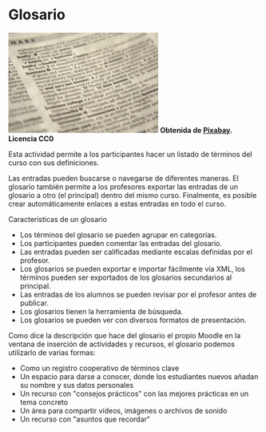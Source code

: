 
# Glosario

![](https://raw.githubusercontent.com/catedu/curso-moodle/master/img/diccionario.jpg)
**Obtenida de [Pixabay](http://pixabay.com/en/business-trade-definition-1799/). Licencia CC0**

Esta actividad permite a los participantes hacer un listado de términos del curso con sus definiciones.

Las entradas pueden buscarse o navegarse de diferentes maneras. El glosario también permite a los profesores exportar las entradas de un glosario a otro (el principal) dentro del mismo curso. Finalmente, es posible crear automáticamente enlaces a estas entradas en todo el curso.

Características de un glosario

- Los términos del glosario se pueden agrupar en categorías.
- Los participantes pueden comentar las entradas del glosario.
- Las entradas pueden ser calificadas mediante escalas definidas por el profesor.
- Los glosarios se pueden exportar e importar fácilmente vía XML, los términos pueden ser exportados de los glosarios secundarios al principal.
- Las entradas de los alumnos se pueden revisar por el profesor antes de publicar.
- Los glosarios tienen la herramienta de búsqueda.
- Los glosarios se pueden ver con diversos formatos de presentación.

Como dice la descripción que hace del glosario el propio Moodle en la ventana de inserción de actividades y recursos, el glosario podemos utilizarlo de varias formas:

- Como un registro cooperativo de términos clave
- Un espacio para darse a conocer, donde los estudiantes nuevos añadan su nombre y sus datos personales
- Un recurso con "consejos prácticos" con las mejores prácticas en un tema concreto
- Un área para compartir vídeos, imágenes o archivos de sonido
- Un recurso con "asuntos que recordar"
